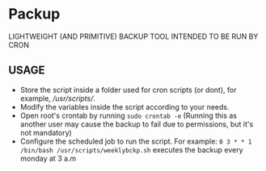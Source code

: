 # Packup
LIGHTWEIGHT (AND PRIMITIVE) BACKUP TOOL INTENDED TO BE RUN BY CRON

## USAGE
* Store the script inside a folder used for cron scripts (or dont), for example, */usr/scripts/*.
* Modify the variables inside the script according to your needs.
* Open root's crontab by running `sudo crontab -e` (Running this as another user may cause the backup to fail due to permissions, but it's not mandatory)
* Configure the scheduled job to run the script. For example: `0 3 * * 1 /bin/bash /usr/scripts/weeklybckp.sh` executes the backup every monday at 3 a.m
